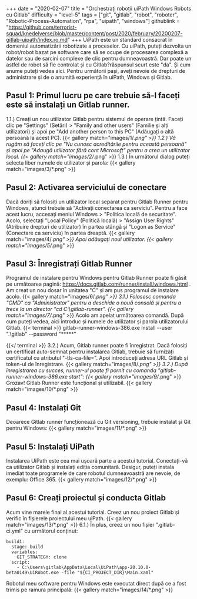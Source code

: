 +++
date = "2020-02-07"
title = "Orchestrați roboții uiPath Windows Robots cu Gitlab"
difficulty = "level-5"
tags = ["git", "gitlab", "robot", "roboter", "Robotic-Process-Automation", "rpa", "uipath", "windows"]
githublink = "https://github.com/terrorist-squad/knedelverse/blob/master/content/post/2020/february/20200207-gitlab-uipath/index.ro.md"
+++
UiPath este un standard consacrat în domeniul automatizării robotizate a proceselor. Cu uiPath, puteți dezvolta un robot/robot bazat pe software care să se ocupe de procesarea complexă a datelor sau de sarcini complexe de clic pentru dumneavoastră. Dar poate un astfel de robot să fie controlat și cu Gitlab?răspunsul scurt este "da". Și cum anume puteți vedea aici. Pentru următorii pași, aveți nevoie de drepturi de administrare și de o anumită experiență în uiPath, Windows și Gitlab.
## Pasul 1: Primul lucru pe care trebuie să-l faceți este să instalați un Gitlab runner.
1.1.) Creați un nou utilizator Gitlab pentru sistemul de operare țintă. Faceți clic pe "Settings" (Setări) > "Family and other users" (Familie și alți utilizatori) și apoi pe "Add another person to this PC" (Adăugați o altă persoană la acest PC).
{{< gallery match="images/1/*.png" >}}
1.2.) Vă rugăm să faceți clic pe "Nu cunosc acreditările pentru această persoană" și apoi pe "Adaugă utilizator fără cont Microsoft" pentru a crea un utilizator local.
{{< gallery match="images/2/*.png" >}}
1.3.) În următorul dialog puteți selecta liber numele de utilizator și parola:
{{< gallery match="images/3/*.png" >}}

## Pasul 2: Activarea serviciului de conectare
Dacă doriți să folosiți un utilizator local separat pentru Gitlab Runner pentru Windows, atunci trebuie să "Activați conectarea ca serviciu". Pentru a face acest lucru, accesați meniul Windows > "Politica locală de securitate". Acolo, selectați "Local Policy" (Politică locală) > "Assign User Rights" (Atribuire drepturi de utilizator) în partea stângă și "Logon as Service" (Conectare ca serviciu) în partea dreaptă.
{{< gallery match="images/4/*.png" >}}
Apoi adăugați noul utilizator.
{{< gallery match="images/5/*.png" >}}

## Pasul 3: Înregistrați Gitlab Runner
Programul de instalare pentru Windows pentru Gitlab Runner poate fi găsit pe următoarea pagină: https://docs.gitlab.com/runner/install/windows.html . Am creat un nou dosar în unitatea "C" și am pus programul de instalare acolo.
{{< gallery match="images/6/*.png" >}}
3.1.) Folosesc comanda "CMD" ca "Administrator" pentru a deschide o nouă consolă și pentru a trece la un director "cd C:\gitlab-runner".
{{< gallery match="images/7/*.png" >}}
Acolo am apelat următoarea comandă. După cum puteți vedea, aici introduc și numele de utilizator și parola utilizatorului Gitlab.
{{< terminal >}}
gitlab-runner-windows-386.exe install --user ".\gitlab" --password "*****"

{{</ terminal >}}
3.2.) Acum, Gitlab runner poate fi înregistrat. Dacă folosiți un certificat auto-semnat pentru instalarea Gitlab, trebuie să furnizați certificatul cu atributul "-tls-ca-file=". Apoi introduceți adresa URL Gitlab și token-ul de înregistrare.
{{< gallery match="images/8/*.png" >}}
3.2.) După înregistrarea cu succes, runner-ul poate fi pornit cu comanda "gitlab-runner-windows-386.exe start":
{{< gallery match="images/9/*.png" >}}
Grozav! Gitlab Runner este funcțional și utilizabil.
{{< gallery match="images/10/*.png" >}}

## Pasul 4: Instalați Git
Deoarece Gitlab runner funcționează cu Git versioning, trebuie instalat și Git pentru Windows:
{{< gallery match="images/11/*.png" >}}

## Pasul 5: Instalați UiPath
Instalarea UiPath este cea mai ușoară parte a acestui tutorial. Conectați-vă ca utilizator Gitlab și instalați ediția comunitară. Desigur, puteți instala imediat toate programele de care robotul dumneavoastră are nevoie, de exemplu: Office 365.
{{< gallery match="images/12/*.png" >}}

## Pasul 6: Creați proiectul și conducta Gitlab
Acum vine marele final al acestui tutorial. Creez un nou proiect Gitlab și verific în fișierele proiectului meu uiPath.
{{< gallery match="images/13/*.png" >}}
6.1.) În plus, creez un nou fișier ".gitlab-ci.yml" cu următorul conținut:
```
build1:
  stage: build
  variables:
    GIT_STRATEGY: clone
  script:
    - C:\Users\gitlab\AppData\Local\UiPath\app-20.10.0-beta0149\UiRobot.exe -file "${CI_PROJECT_DIR}\Main.xaml"

```
Robotul meu software pentru Windows este executat direct după ce a fost trimis pe ramura principală:
{{< gallery match="images/14/*.png" >}}
